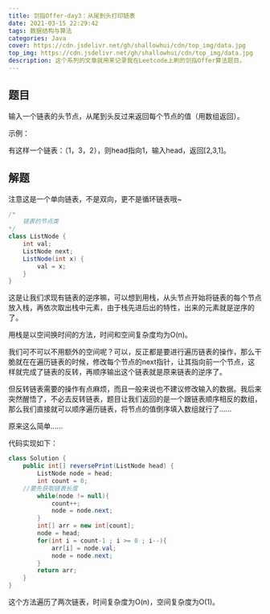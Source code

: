 ```yaml
---
title: 剑指Offer-day3：从尾到头打印链表
date: 2021-03-15 22:29:42
tags: 数据结构与算法
categories: Java
cover: https://cdn.jsdelivr.net/gh/shallowhui/cdn/top_img/data.jpg
top_img: https://cdn.jsdelivr.net/gh/shallowhui/cdn/top_img/data.jpg
description: 这个系列的文章就用来记录我在Leetcode上刷的剑指Offer算法题目。
---
```

## 题目

输入一个链表的头节点，从尾到头反过来返回每个节点的值（用数组返回）。

示例：

有这样一个链表：（1，3，2），则head指向1，输入head，返回[2,3,1]。

## 解题

注意这是一个单向链表，不是双向，更不是循环链表哦~

```java
/*
	链表的节点类
*/
class ListNode {
    int val;
    ListNode next;
    ListNode(int x) { 
        val = x; 
    }
}
```

这是让我们求现有链表的逆序嘛，可以想到用栈，从头节点开始将链表的每个节点放入栈，再依次取出栈中元素，由于栈先进后出的特性，出来的元素就是逆序的了。

用栈是以空间换时间的方法，时间和空间复杂度均为O(n)。

我们可不可以不用额外的空间呢？可以，反正都是要进行遍历链表的操作，那么干脆就在在遍历链表的时候，修改每个节点的next指针，让其指向前一个节点，这样就完成了链表的反转，再顺序输出这个链表就是原来链表的逆序了。

但反转链表需要的操作有点麻烦，而且一般来说也不建议修改输入的数据。我后来突然醒悟了，不必去反转链表，题目让我们返回的是一个跟链表顺序相反的数组，那么我们直接就可以顺序遍历链表，将节点的值倒序填入数组就行了......

原来这么简单......

代码实现如下：

```java
class Solution {
    public int[] reversePrint(ListNode head) {
        ListNode node = head;
        int count = 0;
	//要先获取链表长度
        while(node != null){
            count++;
            node = node.next;
        }
        int[] arr = new int[count];
        node = head;
        for(int i = count-1 ; i >= 0 ; i--){
            arr[i] = node.val;
            node = node.next;
        }
        return arr;
    }
}
```

这个方法遍历了两次链表，时间复杂度为O(n)，空间复杂度为O(1)。